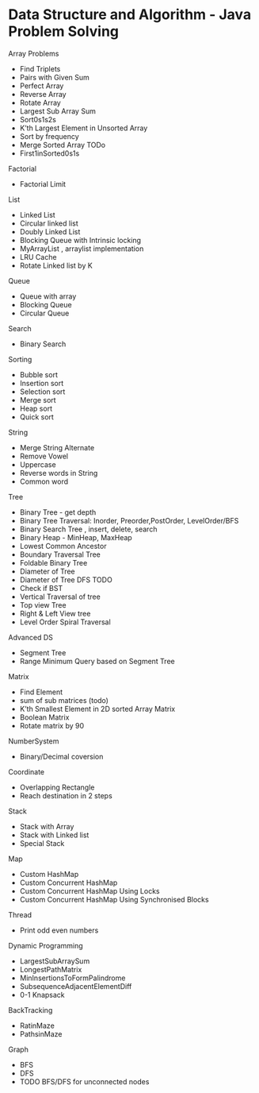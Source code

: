 # Data Structure and Algorithm - Java Problem Solving

Array Problems
- Find Triplets
- Pairs with Given Sum
- Perfect Array
- Reverse Array
- Rotate Array
- Largest Sub Array Sum
- Sort0s1s2s
- K’th Largest Element in Unsorted Array
- Sort by frequency
- Merge Sorted Array TODo
- First1inSorted0s1s


Factorial
- Factorial Limit


List
- Linked List
- Circular linked list
- Doubly Linked List
- Blocking Queue with Intrinsic locking
- MyArrayList , arraylist implementation
- LRU Cache
- Rotate Linked list by K

Queue
- Queue with array
- Blocking Queue
- Circular Queue

Search
- Binary Search

Sorting 
- Bubble sort
- Insertion sort
- Selection sort
- Merge sort
- Heap sort
- Quick sort

String
- Merge String Alternate
- Remove Vowel
- Uppercase
- Reverse words in String
- Common word

Tree
- Binary Tree - get depth
- Binary Tree Traversal: Inorder, Preorder,PostOrder, LevelOrder/BFS
- Binary Search Tree , insert, delete, search
- Binary Heap - MinHeap, MaxHeap
- Lowest Common Ancestor
- Boundary Traversal Tree
- Foldable Binary Tree
- Diameter of Tree
- Diameter of Tree DFS TODO
- Check if BST
- Vertical Traversal of tree
- Top view Tree
- Right & Left View tree
- Level Order Spiral Traversal

Advanced DS
- Segment Tree
- Range Minimum Query based on Segment Tree

Matrix
- Find Element
- sum of sub matrices (todo)
- K’th Smallest Element in  2D sorted Array Matrix
- Boolean Matrix
- Rotate matrix by 90

NumberSystem
- Binary/Decimal coversion

Coordinate
- Overlapping Rectangle
- Reach destination in 2 steps

Stack
- Stack with Array
- Stack with Linked list
- Special Stack

Map
- Custom HashMap
- Custom Concurrent HashMap
- Custom Concurrent HashMap Using Locks
- Custom Concurrent HashMap Using Synchronised Blocks

Thread
- Print odd even numbers

Dynamic Programming
- LargestSubArraySum
- LongestPathMatrix
- MinInsertionsToFormPalindrome
- SubsequenceAdjacentElementDiff
- 0-1 Knapsack

BackTracking
- RatinMaze
- PathsinMaze

Graph
- BFS
- DFS
- TODO BFS/DFS for unconnected nodes








